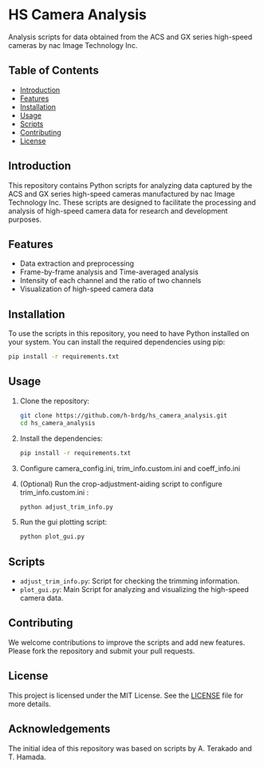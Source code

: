# HS Camera Analysis

Analysis scripts for data obtained from the ACS and GX series high-speed cameras by nac Image Technology Inc.

## Table of Contents
- [Introduction](#introduction)
- [Features](#features)
- [Installation](#installation)
- [Usage](#usage)
- [Scripts](#scripts)
- [Contributing](#contributing)
- [License](#license)

## Introduction
This repository contains Python scripts for analyzing data captured by the ACS and GX series high-speed cameras manufactured by nac Image Technology Inc. These scripts are designed to facilitate the processing and analysis of high-speed camera data for research and development purposes.

## Features
- Data extraction and preprocessing
- Frame-by-frame analysis and Time-averaged analysis
- Intensity of each channel and the ratio of two channels
- Visualization of high-speed camera data
  
## Installation
To use the scripts in this repository, you need to have Python installed on your system. You can install the required dependencies using pip:

```bash
pip install -r requirements.txt
```

## Usage
1. Clone the repository:
    ```bash
    git clone https://github.com/h-brdg/hs_camera_analysis.git
    cd hs_camera_analysis
    ```

2. Install the dependencies:
    ```bash
    pip install -r requirements.txt
    ```

3. Configure camera_config.ini, trim_info.custom.ini and coeff_info.ini

4. (Optional) Run the crop-adjustment-aiding script to configure trim_info.custom.ini :
    ```bash
    python adjust_trim_info.py
    ```

5. Run the gui plotting script:
    ```bash
    python plot_gui.py
    ```

## Scripts
- `adjust_trim_info.py`: Script for checking the trimming information.
- `plot_gui.py`: Main Script for analyzing and visualizing the high-speed camera data.

## Contributing
We welcome contributions to improve the scripts and add new features. Please fork the repository and submit your pull requests.

## License
This project is licensed under the MIT License. See the [LICENSE](LICENSE) file for more details.

## Acknowledgements
The initial idea of this repository was based on scripts by A. Terakado and T. Hamada.
